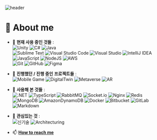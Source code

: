 ![header](https://capsule-render.vercel.app/api?type=wave&color=auto&height=300&section=header&text=Welcome👋&fontSize=90)

# :raising_hand: About me

- 🔭 **현재 사용 중인 것들** :   
![Unity](https://img.shields.io/badge/unity-%23000000.svg?style=for-the-badge&logo=unity&logoColor=white) ![C#](https://img.shields.io/badge/c%23-%23239120.svg?style=for-the-badge&logo=c-sharp&logoColor=white) ![Java](https://img.shields.io/badge/java-%23ED8B00.svg?style=for-the-badge&logo=java&logoColor=white)  
![Sublime Text](https://img.shields.io/badge/sublime_text-%23575757.svg?style=for-the-badge&logo=sublime-text&logoColor=important) ![Visual Studio Code](https://img.shields.io/badge/Visual%20Studio%20Code-0078d7.svg?style=for-the-badge&logo=visual-studio-code&logoColor=white) ![Visual Studio](https://img.shields.io/badge/Visual%20Studio-5C2D91.svg?style=for-the-badge&logo=visual-studio&logoColor=white) ![IntelliJ IDEA](https://img.shields.io/badge/IntelliJ_IDEA-000000.svg?style=for-the-badge&logo=IntelliJIDEA&logoColor=white)   
![JavaScript](https://img.shields.io/badge/javascript-%23323330.svg?style=for-the-badge&logo=javascript&logoColor=%23F7DF1E) ![NodeJS](https://img.shields.io/badge/node.js-6DA55F?style=for-the-badge&logo=node.js&logoColor=white) ![AWS](https://img.shields.io/badge/AWS-%23FF9900.svg?style=for-the-badge&logo=amazon-aws&logoColor=white)  
![Git](https://img.shields.io/badge/git-%23F05033.svg?style=for-the-badge&logo=git&logoColor=white) ![GitHub](https://img.shields.io/badge/github-%23121011.svg?style=for-the-badge&logo=github&logoColor=white)   ![Figma](https://img.shields.io/badge/figma-%23F24E1E.svg?style=for-the-badge&logo=figma&logoColor=white)




- 🌱 **진행했던 / 진행 중인 프로젝트들** :    
![Mobile Game](https://img.shields.io/badge/Mobile_Game-%23F05033.svg?style=for-the-badge&logo=Android&logoColor=white) ![DigitalTwin](https://img.shields.io/badge/Digital_Twin-%23FF9900?style=for-the-badge&logo=&logoColor=white) ![Metaverse](https://img.shields.io/badge/Metaverse-0078d7.svg?style=for-the-badge&logo=&logoColor=white) ![AR](https://img.shields.io/badge/AR-%23239120.svg?style=for-the-badge&logo=&logoColor=white) 




- 👯 **사용해 본 것들** :   
![.NET](https://img.shields.io/badge/.NET-512BD4.svg?style=for-the-badge&logo=.NET&logoColor=white) ![TypeScript](https://img.shields.io/badge/TypeScript-3178C6.svg?style=for-the-badge&logo=TypeScript&logoColor=white)  ![RabbitMQ](https://img.shields.io/badge/Rabbitmq-FF6600?style=for-the-badge&logo=rabbitmq&logoColor=white) ![Socket.io](https://img.shields.io/badge/Socket.io-black?style=for-the-badge&logo=socket.io&badgeColor=010101) ![Nginx](https://img.shields.io/badge/nginx-%23009639.svg?style=for-the-badge&logo=nginx&logoColor=white) ![Redis](https://img.shields.io/badge/redis-%23DD0031.svg?style=for-the-badge&logo=redis&logoColor=white) ![MongoDB](https://img.shields.io/badge/MongoDB-%234ea94b.svg?style=for-the-badge&logo=mongodb&logoColor=white) ![AmazonDynamoDB](https://img.shields.io/badge/Amazon%20DynamoDB-4053D6?style=for-the-badge&logo=Amazon%20DynamoDB&logoColor=white)   ![Docker](https://img.shields.io/badge/Docker-2496ED.svg?style=for-the-badge&logo=Docker&logoColor=white)
![Bitbucket](https://img.shields.io/badge/bitbucket-%230047B3.svg?style=for-the-badge&logo=bitbucket&logoColor=white) ![GitLab](https://img.shields.io/badge/gitlab-%23181717.svg?style=for-the-badge&logo=gitlab&logoColor=white) ![Markdown](https://img.shields.io/badge/markdown-%23000000.svg?style=for-the-badge&logo=markdown&logoColor=white)  





- 🤔 **관심있는 것** :   
![신기술](https://img.shields.io/badge/Skills_for_backend-%23FF9900?style=for-the-badge&logo=&logoColor=white) ![Architecturing](https://img.shields.io/badge/Architecturing-%23F05033.svg?style=for-the-badge&logo=&logoColor=white)     

- 📫 **[How to reach me](mailto:purnzzang@naver.com)**
